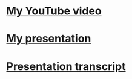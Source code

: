 # [My YouTube video]()
# [My presentation](https://araneusx.github.io/presentation-react)
# [Presentation transcript](https://araneusx.github.io/presentation-react/transcript.html)
